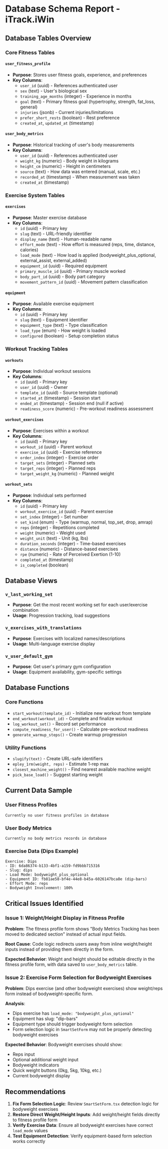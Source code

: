 # Database Schema Report - iTrack.iWin

## Database Tables Overview

### Core Fitness Tables

#### `user_fitness_profile`
- **Purpose**: Stores user fitness goals, experience, and preferences
- **Key Columns**:
  - `user_id` (uuid) - References authenticated user
  - `sex` (text) - User's biological sex
  - `training_age_months` (integer) - Experience in months
  - `goal` (text) - Primary fitness goal (hypertrophy, strength, fat_loss, general)
  - `injuries` (jsonb) - Current injuries/limitations
  - `prefer_short_rests` (boolean) - Rest preference
  - `created_at`, `updated_at` (timestamp)

#### `user_body_metrics`
- **Purpose**: Historical tracking of user's body measurements
- **Key Columns**:
  - `user_id` (uuid) - References authenticated user
  - `weight_kg` (numeric) - Body weight in kilograms
  - `height_cm` (numeric) - Height in centimeters
  - `source` (text) - How data was entered (manual, scale, etc.)
  - `recorded_at` (timestamp) - When measurement was taken
  - `created_at` (timestamp)

### Exercise System Tables

#### `exercises`
- **Purpose**: Master exercise database
- **Key Columns**:
  - `id` (uuid) - Primary key
  - `slug` (text) - URL-friendly identifier
  - `display_name` (text) - Human-readable name
  - `effort_mode` (text) - How effort is measured (reps, time, distance, calories)
  - `load_mode` (text) - How load is applied (bodyweight_plus_optional, external_assist, external_added)
  - `equipment_id` (uuid) - Required equipment
  - `primary_muscle_id` (uuid) - Primary muscle worked
  - `body_part_id` (uuid) - Body part category
  - `movement_pattern_id` (uuid) - Movement pattern classification

#### `equipment`
- **Purpose**: Available exercise equipment
- **Key Columns**:
  - `id` (uuid) - Primary key
  - `slug` (text) - Equipment identifier
  - `equipment_type` (text) - Type classification
  - `load_type` (enum) - How weight is loaded
  - `configured` (boolean) - Setup completion status

### Workout Tracking Tables

#### `workouts`
- **Purpose**: Individual workout sessions
- **Key Columns**:
  - `id` (uuid) - Primary key
  - `user_id` (uuid) - Owner
  - `template_id` (uuid) - Source template (optional)
  - `started_at` (timestamp) - Session start
  - `ended_at` (timestamp) - Session end (null if active)
  - `readiness_score` (numeric) - Pre-workout readiness assessment

#### `workout_exercises`
- **Purpose**: Exercises within a workout
- **Key Columns**:
  - `id` (uuid) - Primary key
  - `workout_id` (uuid) - Parent workout
  - `exercise_id` (uuid) - Exercise reference
  - `order_index` (integer) - Exercise order
  - `target_sets` (integer) - Planned sets
  - `target_reps` (integer) - Planned reps
  - `target_weight_kg` (numeric) - Planned weight

#### `workout_sets`
- **Purpose**: Individual sets performed
- **Key Columns**:
  - `id` (uuid) - Primary key
  - `workout_exercise_id` (uuid) - Parent exercise
  - `set_index` (integer) - Set number
  - `set_kind` (enum) - Type (warmup, normal, top_set, drop, amrap)
  - `reps` (integer) - Repetitions completed
  - `weight` (numeric) - Weight used
  - `weight_unit` (text) - Unit (kg, lbs)
  - `duration_seconds` (integer) - Time-based exercises
  - `distance` (numeric) - Distance-based exercises
  - `rpe` (numeric) - Rate of Perceived Exertion (1-10)
  - `completed_at` (timestamp)
  - `is_completed` (boolean)

## Database Views

### `v_last_working_set`
- **Purpose**: Get the most recent working set for each user/exercise combination
- **Usage**: Progression tracking, load suggestions

### `v_exercises_with_translations`
- **Purpose**: Exercises with localized names/descriptions
- **Usage**: Multi-language exercise display

### `v_user_default_gym`
- **Purpose**: Get user's primary gym configuration
- **Usage**: Equipment availability, gym-specific settings

## Database Functions

### Core Functions
- `start_workout(template_id)` - Initialize new workout from template
- `end_workout(workout_id)` - Complete and finalize workout
- `log_workout_set()` - Record set performance
- `compute_readiness_for_user()` - Calculate pre-workout readiness
- `generate_warmup_steps()` - Create warmup progression

### Utility Functions
- `slugify(text)` - Create URL-safe identifiers
- `epley_1rm(weight, reps)` - Estimate 1-rep max
- `closest_machine_weight()` - Find nearest available machine weight
- `pick_base_load()` - Suggest starting weight

## Current Data Sample

### User Fitness Profiles
```
Currently no user fitness profiles in database
```

### User Body Metrics
```
Currently no body metrics records in database
```

### Exercise Data (Dips Example)
```
Exercise: Dips
- ID: 6da86374-b133-4bf1-a159-fd9bbb715316
- Slug: dips
- Load Mode: bodyweight_plus_optional
- Equipment ID: fb81ae58-bf4e-44e8-b45a-6026147bca8e (dip-bars)
- Effort Mode: reps
- Bodyweight Involvement: 100%
```

## Critical Issues Identified

### Issue 1: Weight/Height Display in Fitness Profile
**Problem**: The fitness profile form shows "Body Metrics Tracking has been moved to dedicated section" instead of actual input fields.

**Root Cause**: Code logic redirects users away from inline weight/height inputs instead of providing them directly in the form.

**Expected Behavior**: Weight and height should be editable directly in the fitness profile form, with data saved to `user_body_metrics` table.

### Issue 2: Exercise Form Selection for Bodyweight Exercises
**Problem**: Dips exercise (and other bodyweight exercises) show weight/reps form instead of bodyweight-specific form.

**Analysis**:
- Dips exercise has `load_mode: "bodyweight_plus_optional"`
- Equipment has slug: "dip-bars" 
- Equipment type should trigger bodyweight form selection
- Form selection logic in `SmartSetForm` may not be properly detecting bodyweight exercises

**Expected Behavior**: Bodyweight exercises should show:
- Reps input
- Optional additional weight input
- Bodyweight indicators
- Quick weight buttons (0kg, 5kg, 10kg, etc.)
- Current bodyweight display

## Recommendations

1. **Fix Form Selection Logic**: Review `SmartSetForm.tsx` detection logic for bodyweight exercises
2. **Restore Direct Weight/Height Inputs**: Add weight/height fields directly to fitness profile form
3. **Verify Exercise Data**: Ensure all bodyweight exercises have correct `load_mode` values
4. **Test Equipment Detection**: Verify equipment-based form selection works correctly